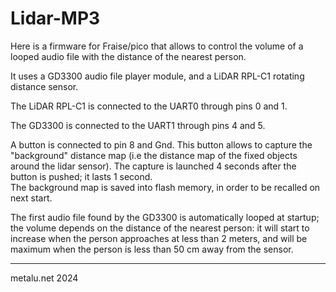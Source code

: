 # Lidar-MP3

Here is a firmware for Fraise/pico that allows to control the volume
of a looped audio file with the distance of the nearest person.

It uses a GD3300 audio file player module, and a LiDAR RPL-C1 rotating distance sensor.

The LiDAR RPL-C1 is connected to the UART0 through pins 0 and 1.

The GD3300 is connected to the UART1 through pins 4 and 5.

A button is connected to pin 8 and Gnd. This button allows to capture the "background" distance map
(i.e the distance map of the fixed objects around the lidar sensor). The capture is launched 4 seconds after the button is pushed; it lasts 1 second.  
The background map is saved into flash memory, in order to be recalled on next start.

The first audio file found by the GD3300 is automatically looped at startup; the volume depends on the distance of the nearest person: it will start to increase when the person approaches at less than 2 meters, and will be maximum when the person is less than 50 cm away from the sensor.

----------
metalu.net 2024  


